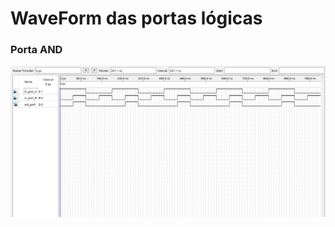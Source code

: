 # WaveForm das portas lógicas
### Porta AND
<img src="../../components_waveforms\gates\and\and_gate.png"></img>
